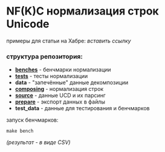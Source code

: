 # NF(K)C нормализация строк Unicode

примеры для статьи на Хабре: _вставить ссылку_

### структура репозитория:

- [**benches**](benches) - бенчмарки нормализации
- [**tests**](tests) - тесты нормализации
- **data** - "запечённые" данные декомпозиции
- [**composing**](composing) - нормализация строк
- [**source**](source) - данные UCD и их парсинг
- [**prepare**](prepare) - экспорт данных в файлы
- **test_data** - данные для тестирования и бенчмарков

запуск бенчмарков:

```
make bench
```
*(результат - в виде CSV)*


